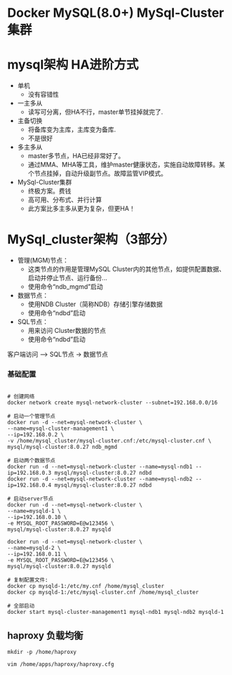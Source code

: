 # Docker MySQL(8.0+) MySql-Cluster 集群

# mysql架构 HA进阶方式
- 单机
    - 没有容错性
- 一主多从
    - 读写可分离，但HA不行，master单节挂掉就完了.
- 主备切换
    - 将备库变为主库，主库变为备库.
    - 不是很好
- 多主多从
    - master多节点，HA已经非常好了。
    - 通过MMA、MHA等工具，维护master健康状态，实施自动故障转移。某个节点挂掉，自动升级副节点。故障监管VIP模式。
- MySql-Cluster集群 
    - 终极方案。费钱
    - 高可用、分布式、并行计算
    - 此方案比多主多从更为复杂，但更HA！
    
# MySql_cluster架构（3部分）
- 管理(MGM)节点：
    - 这类节点的作用是管理MySQL Cluster内的其他节点，如提供配置数据、启动并停止节点、运行备份...
    - 使用命令“ndb_mgmd”启动
- 数据节点：
    - 使用NDB Cluster（简称NDB）存储引擎存储数据
    - 使用命令“ndbd”启动
- SQL节点：
    - 用来访问 Cluster数据的节点
    - 使用命令“ndbd”启动

客户端访问 —> SQL节点 -> 数据节点


 
### 基础配置
```shell

# 创建网络
docker network create mysql-network-cluster --subnet=192.168.0.0/16

# 启动一个管理节点
docker run -d --net=mysql-network-cluster \
--name=mysql-cluster-management1 \
--ip=192.168.0.2 \
-v /home/mysql_cluster/mysql-cluster.cnf:/etc/mysql-cluster.cnf \
mysql/mysql-cluster:8.0.27 ndb_mgmd

# 启动两个数据节点
docker run -d --net=mysql-network-cluster --name=mysql-ndb1 --ip=192.168.0.3 mysql/mysql-cluster:8.0.27 ndbd
docker run -d --net=mysql-network-cluster --name=mysql-ndb2 --ip=192.168.0.4 mysql/mysql-cluster:8.0.27 ndbd

# 启动server节点
docker run -d --net=mysql-network-cluster \
--name=mysqld-1 \
--ip=192.168.0.10 \
-e MYSQL_ROOT_PASSWORD=E@w123456 \
mysql/mysql-cluster:8.0.27 mysqld

docker run -d --net=mysql-network-cluster \
--name=mysqld-2 \
--ip=192.168.0.11 \
-e MYSQL_ROOT_PASSWORD=E@w123456 \
mysql/mysql-cluster:8.0.27 mysqld

# 复制配置文件: 
docker cp mysqld-1:/etc/my.cnf /home/mysql_cluster
docker cp mysqld-1:/etc/mysql-cluster.cnf /home/mysql_cluster

```

```shell
# 全部启动
docker start mysql-cluster-management1 mysql-ndb1 mysql-ndb2 mysqld-1
```

## haproxy 负载均衡
```shell
mkdir -p /home/haproxy

vim /home/apps/haproxy/haproxy.cfg

```